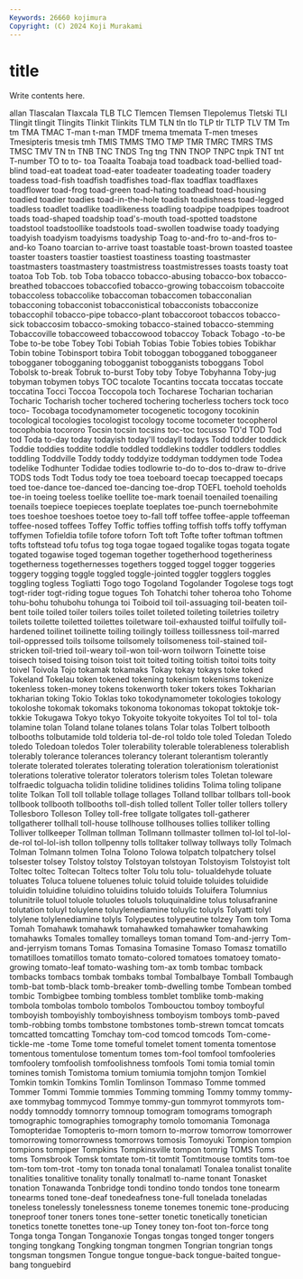 ```yaml
---
Keywords: 26660 kojimura
Copyright: (C) 2024 Koji Murakami
---
```


# title

Write contents here.



allan Tlascalan
Tlaxcala TLB TLC Tlemcen Tlemsen Tlepolemus Tletski TLI Tlingit tlingit
Tlingits Tlinkit Tlinkits TLM TLN tln tlo TLP tlr TLTP
TLV TM Tm tm TMA TMAC T-man t-man TMDF tmema
tmemata T-men tmeses Tmesipteris tmesis tmh TMIS TMMS TMO TMP
TMR TMRC TMRS TMS TMSC TMV TN tn TNB TNC
TNDS Tng tng TNN TNOP TNPC tnpk TNT tnt T-number
TO to to- toa Toaalta Toabaja toad toadback toad-bellied toad-blind
toad-eat toadeat toad-eater toadeater toadeating toader toadery toadess toad-fish toadfish
toadfishes toad-flax toadflax toadflaxes toadflower toad-frog toad-green toad-hating toadhead toad-housing
toadied toadier toadies toad-in-the-hole toadish toadishness toad-legged toadless toadlet toadlike
toadlikeness toadling toadpipe toadpipes toadroot toads toad-shaped toadship toad's-mouth toad-spotted
toadstone toadstool toadstoollike toadstools toad-swollen toadwise toady toadying toadyish toadyism
toadyisms toadyship Toag to-and-fro to-and-fros to-and-ko Toano toarcian to-arrive toast
toastable toast-brown toasted toastee toaster toasters toastier toastiest toastiness toasting
toastmaster toastmasters toastmastery toastmistress toastmistresses toasts toasty toat toatoa Tob
Tob. tob Toba tobacco tobacco-abusing tobacco-box tobacco-breathed tobaccoes tobaccofied tobacco-growing
tobaccoism tobaccoite tobaccoless tobaccolike tobaccoman tobaccomen tobacconalian tobacconing tobacconist tobacconistical
tobacconists tobacconize tobaccophil tobacco-pipe tobacco-plant tobaccoroot tobaccos tobacco-sick tobaccosim tobacco-smoking
tobacco-stained tobacco-stemming Tobaccoville tobaccoweed tobaccowood tobaccoy Toback Tobago -to-be Tobe
to-be tobe Tobey Tobi Tobiah Tobias Tobie Tobies tobies Tobikhar
Tobin tobine Tobinsport tobira Tobit toboggan tobogganed tobogganeer tobogganer tobogganing
tobogganist tobogganists toboggans Tobol Tobolsk to-break Tobruk to-burst Toby toby
Tobye Tobyhanna Toby-jug tobyman tobymen tobys TOC tocalote Tocantins toccata
toccatas toccate toccatina Tocci Toccoa Toccopola toch Tocharese Tocharian tocharian
Tocharic Tocharish tocher tochered tochering tocherless tochers tock toco toco-
Tocobaga tocodynamometer tocogenetic tocogony tocokinin tocological tocologies tocologist tocology tocome
tocometer tocopherol tocophobia tocororo Tocsin tocsin tocsins toc-toc tocusso TO'd
TOD Tod tod Toda to-day today todayish today'll todayll todays
Todd todder toddick Toddie toddies toddite toddle toddled toddlekins toddler
toddlers toddles toddling Toddville Toddy toddy toddyize toddyman toddymen tode
Todea todelike Todhunter Todidae todies todlowrie to-do to-dos to-draw to-drive
TODS tods Todt Todus tody toe toea toeboard toecap toecapped
toecaps toed toe-dance toe-danced toe-dancing toe-drop TOEFL toehold toeholds toe-in
toeing toeless toelike toellite toe-mark toenail toenailed toenailing toenails toepiece
toepieces toeplate toeplates toe-punch toernebohmite toes toeshoe toeshoes toetoe toey
to-fall toff toffee toffee-apple toffeeman toffee-nosed toffees Toffey Toffic toffies
toffing toffish toffs toffy toffyman toffymen Tofieldia tofile tofore toforn
Toft toft Tofte tofter toftman toftmen tofts toftstead tofu tofus
tog toga togae togaed togalike togas togata togate togated togawise
toged togeman together togetherhood togetheriness togetherness togethernesses togethers togged toggel
togger toggeries toggery togging toggle toggled toggle-jointed toggler togglers toggles
toggling togless Togliatti Togo togo Togoland Togolander Togolese togs togt
togt-rider togt-riding togue togues Toh Tohatchi toher toheroa toho Tohome
tohu-bohu tohubohu tohunga toi Toiboid toil toil-assuaging toil-beaten toil-bent toile
toiled toiler toilers toiles toilet toileted toileting toiletries toiletry toilets
toilette toiletted toilettes toiletware toil-exhausted toilful toilfully toil-hardened toilinet toilinette
toiling toilingly toilless toillessness toil-marred toil-oppressed toils toilsome toilsomely toilsomeness
toil-stained toil-stricken toil-tried toil-weary toil-won toil-worn toilworn Toinette toise toisech
toised toising toison toist toit toited toiting toitish toitoi toits
toity toivel Toivola Tojo tokamak tokamaks Tokay tokay tokays toke
toked Tokeland Tokelau token tokened tokening tokenism tokenisms tokenize tokenless
token-money tokens tokenworth toker tokers tokes Tokharian tokharian toking Tokio
Toklas toko tokodynamometer tokologies tokology tokoloshe tokomak tokomaks tokonoma tokonomas
tokopat toktokje tok-tokkie Tokugawa Tokyo tokyo Tokyoite tokyoite tokyoites Tol
tol tol- tola tolamine tolan Toland tolane tolanes tolans Tolar
tolas Tolbert tolbooth tolbooths tolbutamide told tolderia tol-de-rol toldo tole
toled Toledan Toledo toledo Toledoan toledos Toler tolerability tolerable tolerableness
tolerablish tolerably tolerance tolerances tolerancy tolerant tolerantism tolerantly tolerate tolerated
tolerates tolerating toleration tolerationism tolerationist tolerations tolerative tolerator tolerators tolerism
toles Toletan toleware tolfraedic tolguacha tolidin tolidine tolidines tolidins Tolima
toling tolipane tolite Tolkan Toll toll tollable tollage tollages Tolland
tollbar tollbars toll-book tollbook tollbooth tollbooths toll-dish tolled tollent Toller
toller tollers tollery Tollesboro Tolleson Tolley toll-free tollgate tollgates toll-gatherer
tollgatherer tollhall toll-house tollhouse tollhouses tollies tolliker tolling Tolliver tollkeeper
Tollman tollman Tollmann tollmaster tollmen tol-lol tol-lol-de-rol tol-lol-ish tollon tollpenny
tolls tolltaker tollway tollways tolly Tolmach Tolman Tolmann tolmen Tolna
Tolono Tolowa tolpatch tolpatchery tolsel tolsester tolsey Tolstoy tolstoy Tolstoyan
tolstoyan Tolstoyism Tolstoyist tolt Toltec toltec Toltecan Toltecs tolter Tolu
tolu tolu- tolualdehyde toluate toluates Toluca toluene toluenes toluic toluid
toluide toluides toluidide toluidin toluidine toluidino toluidins toluido toluids Toluifera
Tolumnius tolunitrile toluol toluole toluoles toluols toluquinaldine tolus tolusafranine tolutation
toluyl toluylene toluylenediamine toluylic toluyls Tolyatti tolyl tolylene tolylenediamine tolyls
Tolypeutes tolypeutine tolzey Tom tom Toma Tomah Tomahawk tomahawk tomahawked
tomahawker tomahawking tomahawks Tomales tomalley tomalleys toman tomand Tom-and-jerry Tom-and-jerryism
tomans Tomas Tomasina Tomasine Tomaso Tomasz tomatillo tomatilloes tomatillos tomato
tomato-colored tomatoes tomatoey tomato-growing tomato-leaf tomato-washing tom-ax tomb tombac tomback
tombacks tombacs tombak tombaks tombal Tombalbaye Tomball Tombaugh tomb-bat tomb-black
tomb-breaker tomb-dwelling tombe Tombean tombed tombic Tombigbee tombing tombless tomblet
tomblike tomb-making tombola tombolas tombolo tombolos Tombouctou tomboy tomboyful tomboyish
tomboyishly tomboyishness tomboyism tomboys tomb-paved tomb-robbing tombs tombstone tombstones tomb-strewn
tomcat tomcats tomcatted tomcatting Tomchay tom-cod tomcod tomcods Tom-come-tickle-me -tome
Tome tome tomeful tomelet toment tomenta tomentose tomentous tomentulose tomentum
tomes tom-fool tomfool tomfooleries tomfoolery tomfoolish tomfoolishness tomfools Tomi tomia
tomial tomin tomines tomish Tomistoma tomium tomiumia tomjohn tomjon Tomkiel
Tomkin tomkin Tomkins Tomlin Tomlinson Tommaso Tomme tommed Tommer Tommi
Tommie tommies Tomming tomming Tommy tommy tommy-axe tommybag tommycod Tommye
tommy-gun tommyrot tommyrots tom-noddy tomnoddy tomnorry tomnoup tomogram tomograms tomograph
tomographic tomographies tomography tomolo tomomania Tomonaga Tomopteridae Tomopteris to-morn tomorn
to-morrow tomorrow tomorrower tomorrowing tomorrowness tomorrows tomosis Tomoyuki Tompion tompion
tompions tompiper Tompkins Tompkinsville tompon tomrig TOMS Toms toms Tomsbrook
Tomsk tomtate tom-tit tomtit Tomtitmouse tomtits tom-toe tom-tom tom-trot -tomy
ton tonada tonal tonalamatl Tonalea tonalist tonalite tonalities tonalitive tonality
tonally tonalmatl to-name tonant Tonasket tonation Tonawanda Tonbridge tondi tondino
tondo tondos tone tonearm tonearms toned tone-deaf tonedeafness tone-full tonelada
toneladas toneless tonelessly tonelessness toneme tonemes tonemic tone-producing toneproof toner
toners tones tone-setter tonetic tonetically tonetician tonetics tonette tonettes tone-up
Toney toney ton-foot ton-force tong Tonga tonga Tongan Tonganoxie Tongas
tongas tonged tonger tongers tonging tongkang Tongking tongman tongmen Tongrian
tongrian tongs tongsman tongsmen Tongue tongue tongue-back tongue-baited tongue-bang tonguebird
